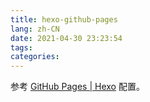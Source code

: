 ```yaml
---
title: hexo-github-pages
lang: zh-CN
date: 2021-04-30 23:23:54
tags:
categories:
---
```


参考 [GitHub Pages | Hexo](https://hexo.io/docs/github-pages) 配置。